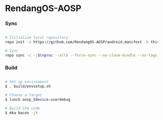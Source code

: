 # RendangOS-AOSP #

### Sync ###

```bash

# Initialize local repository
repo init -u https://github.com/RendangOS-AOSP/android_manifest -b thirteen

# Sync
repo sync -c -j$(nproc --all) --force-sync --no-clone-bundle --no-tags
```

### Build ###

```bash

# Set up environment
$ . build/envsetup.sh

# Choose a target
$ lunch aosp_$device-userdebug

# Build the code
$ mka bacon -jX
```
